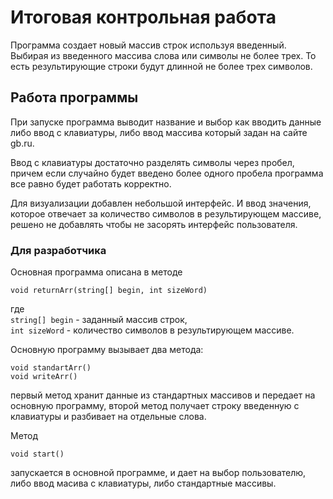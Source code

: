 # Итоговая контрольная работа 
Программа создает новый массив строк используя введенный.
Выбирая из введенного массива слова или символы не более трех. То есть результирующие строки будут длинной не более трех символов.

## Работа программы
При запуске программа выводит название и выбор как вводить данные либо ввод с клавиатуры, либо ввод массива который задан на сайте gb.ru.

Ввод с клавиатуры достаточно разделять символы через пробел, причем если случайно будет введено более одного пробела программа все равно будет работать корректно.

Для визуализации добавлен небольшой интерфейс. И ввод значения, которое отвечает за количество символов в результирующем массиве, решено не добавлять чтобы не засорять интерфейс пользователя.

### Для разработчика
Основная программа описана в методе 
```
void returnArr(string[] begin, int sizeWord)
```
где\
```string[] begin``` - заданный массив строк,\
```int sizeWord``` - количество символов в результирующем массиве.

Основную программу вызывает два метода:
```
void standartArr()
void writeArr()
```
первый метод хранит данные из стандартных массивов и передает на основную программу, второй метод получает строку введенную с клавиатуры и разбивает на отдельные слова.

Метод 
```
void start()
```
запускается в основной программе, и дает на выбор пользователю, либо ввод масива с клавиатуры, либо стандартные массивы.